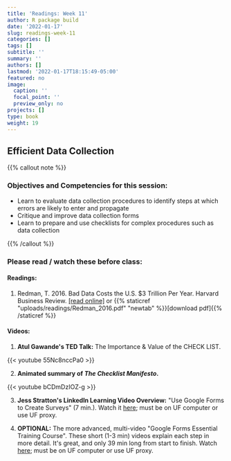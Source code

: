```yaml
---
title: 'Readings: Week 11'
author: R package build
date: '2022-01-17'
slug: readings-week-11
categories: []
tags: []
subtitle: ''
summary: ''
authors: []
lastmod: '2022-01-17T18:15:49-05:00'
featured: no
image:
  caption: ''
  focal_point: ''
  preview_only: no
projects: []
type: book
weight: 19
---
```



## Efficient Data Collection
{{% callout note %}}
### Objectives and Competencies for this session:

* Learn to evaluate data collection procedures to identify steps at which errors are likely to enter and propagate 
* Critique and improve data collection forms
* Learn to prepare and use checklists for complex procedures such as data collection

{{% /callout %}}
 
### Please read / watch these before class:
        
#### **Readings:** 

  1.  Redman, T. 2016. Bad Data Costs the U.S. $3 Trillion Per Year. Harvard Business Review.    [[read online]](https://hbr.org/2016/09/bad-data-costs-the-u-s-3-trillion-per-year#:~:text=How%20much%20is%20it%20costing%20you%3F&text=Consider%20this%20figure%3A%20%24136%20billion%20per%20year.&text=But%20here's%20another%20number%3A%20%243.1,the%20US%20alone%2C%20in%202016.) or {{% staticref "uploads/readings/Redman_2016.pdf" "newtab" %}}[download pdf]{{% /staticref %}}

#### **Videos:** 

  1. **Atul Gawande's TED Talk:** The Importance & Value of the CHECK LIST.  

  {{< youtube 55Nc8nccPa0 >}}  


<!---- <iframe width="560" height="315" src="https://www.youtube.com/embed/55Nc8nccPa0" title="YouTube video player" frameborder="0" allow="accelerometer; autoplay; clipboard-write; encrypted-media; gyroscope; picture-in-picture" allowfullscreen></iframe> ---->

  2. **Animated summary of *The Checklist Manifesto*.**  

  {{< youtube bCDmDzIOZ-g >}}  

<!---- <iframe width="560" height="315" src="https://www.youtube.com/embed/bCDmDzIOZ-g" title="YouTube video player" frameborder="0" allow="accelerometer; autoplay; clipboard-write; encrypted-media; gyroscope; picture-in-picture" allowfullscreen></iframe> ---->

  3. **Jess Stratton's LinkedIn Learning Video Overview:** "Use Google Forms to Create Surveys" (7 min.). Watch it [here](https://www.linkedin.com/learning/google-sheets-advanced-tips-and-tricks/use-google-forms-to-create-surveys?autoAdvance=true&autoSkip=false&autoplay=true&resume=true&u=41282748); must be on UF computer or use UF proxy.    

  4. **OPTIONAL:** The more advanced, multi-video "Google Forms Essential Training Course". These short (1-3 min) videos explain each step in more detail. It's great, and only 39 min long from start to finish. Watch [here](https://www.linkedin.com/learning/google-forms-essential-training-2/collect-data-easily-with-google-forms?autoAdvance=true&autoSkip=false&autoplay=true&resume=true&u=41282748); must be on UF computer or use UF proxy.
 
  